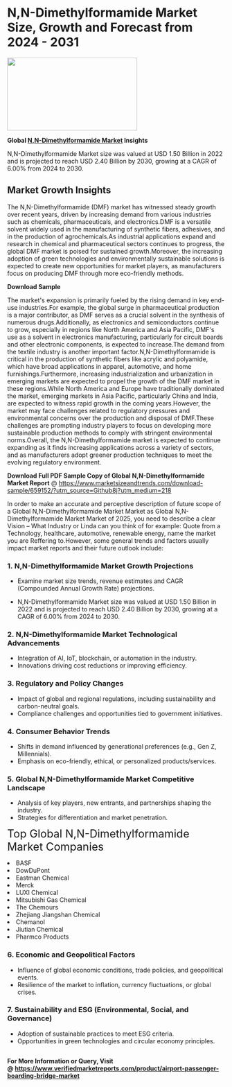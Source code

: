 <H1>N,N-Dimethylformamide Market Size, Growth and Forecast from 2024 - 2031</H1><img class="aligncenter size-medium wp-image-584254" src="https://thirdeyenews.in/wp-content/uploads/2024/09/Global-Market-Research-300x168.jpeg" alt="" width="300" height="168" /><p><strong>Global&nbsp;<a href="https://www.marketsizeandtrends.com/download-sample/659152/?utm_source=Github8j?utm_medium=218">N,N-Dimethylformamide Market</a> Insights</strong></p><p>N,N-Dimethylformamide Market size was valued at USD 1.50 Billion in 2022 and is projected to reach USD 2.40 Billion by 2030, growing at a CAGR of 6.00% from 2024 to 2030.</p><p><h2>Market Growth Insights</h2> <p>The N,N-Dimethylformamide (DMF) market has witnessed steady growth over recent years, driven by increasing demand from various industries such as chemicals, pharmaceuticals, and electronics.DMF is a versatile solvent widely used in the manufacturing of synthetic fibers, adhesives, and in the production of agrochemicals.As industrial applications expand and research in chemical and pharmaceutical sectors continues to progress, the global DMF market is poised for sustained growth.Moreover, the increasing adoption of green technologies and environmentally sustainable solutions is expected to create new opportunities for market players, as manufacturers focus on producing DMF through more eco-friendly methods.</p> <p><strong>Download Sample</strong></p> <p>The market's expansion is primarily fueled by the rising demand in key end-use industries.For example, the global surge in pharmaceutical production is a major contributor, as DMF serves as a crucial solvent in the synthesis of numerous drugs.Additionally, as electronics and semiconductors continue to grow, especially in regions like North America and Asia Pacific, DMF's use as a solvent in electronics manufacturing, particularly for circuit boards and other electronic components, is expected to increase.The demand from the textile industry is another important factor.N,N-Dimethylformamide is critical in the production of synthetic fibers like acrylic and polyamide, which have broad applications in apparel, automotive, and home furnishings.Furthermore, increasing industrialization and urbanization in emerging markets are expected to propel the growth of the DMF market in these regions.While North America and Europe have traditionally dominated the market, emerging markets in Asia Pacific, particularly China and India, are expected to witness rapid growth in the coming years.However, the market may face challenges related to regulatory pressures and environmental concerns over the production and disposal of DMF.These challenges are prompting industry players to focus on developing more sustainable production methods to comply with stringent environmental norms.Overall, the N,N-Dimethylformamide market is expected to continue expanding as it finds increasing applications across a variety of sectors, and as manufacturers adopt greener production techniques to meet the evolving regulatory environment.</p> <p><span class=""><strong>Download Full PDF Sample Copy of Global N,N-Dimethylformamide Market Report</strong> @ <a href="https://www.marketsizeandtrends.com/download-sample/659152/?utm_source=Github8j?utm_medium=218" target="_blank">https://www.marketsizeandtrends.com/download-sample/659152/?utm_source=Github8j?utm_medium=218</a></span></p><p>In order to make an accurate and perceptive description of future scope of a Global&nbsp;N,N-Dimethylformamide Market Market as Global&nbsp;N,N-Dimethylformamide Market Market of 2025, you need to describe a clear Vision &ndash; What Industry or Linda can you think of for example: Quote from a Technology, healthcare, automotive, renewable energy, name the market you are Reffering to.However, some general trends and factors usually impact market reports and their future outlook include:</p><h3>1.&nbsp;<strong>N,N-Dimethylformamide Market Growth Projections</strong></h3><ul><li>Examine market size trends, revenue estimates and CAGR (Compounded Annual Growth Rate) projections.</li><li><p>N,N-Dimethylformamide Market size was valued at USD 1.50 Billion in 2022 and is projected to reach USD 2.40 Billion by 2030, growing at a CAGR of 6.00% from 2024 to 2030.</p></li></ul><h3>2.&nbsp;<strong>N,N-Dimethylformamide Market Technological Advancements</strong></h3><ul><li>Integration of AI, IoT, blockchain, or automation in the industry.</li><li>Innovations driving cost reductions or improving efficiency.</li></ul><h3>3.&nbsp;<strong>Regulatory and Policy Changes</strong></h3><ul><li>Impact of global and regional regulations, including sustainability and carbon-neutral goals.</li><li>Compliance challenges and opportunities tied to government initiatives.</li></ul><h3>4.&nbsp;<strong>Consumer Behavior Trends</strong></h3><ul><li>Shifts in demand influenced by generational preferences (e.g., Gen Z, Millennials).</li><li>Emphasis on eco-friendly, ethical, or personalized products/services.</li></ul><h3>5.&nbsp;<strong>Global N,N-Dimethylformamide Market Competitive Landscape</strong></h3><ul><li>Analysis of key players, new entrants, and partnerships shaping the industry.</li><li>Strategies for differentiation and market penetration.</li></ul><p data-pm-slice="1 1 []"><span style="color: inherit; font-family: inherit; font-size: 25px;">Top Global N,N-Dimethylformamide Market Companies</span></p><div class="" data-test-id=""><p><li>BASF</li><li> DowDuPont</li><li> Eastman Chemical</li><li> Merck</li><li> LUXI Chemical</li><li> Mitsubishi Gas Chemical</li><li> The Chemours</li><li> Zhejiang Jiangshan Chemical</li><li> Chemanol</li><li> Jiutian Chemical</li><li> Pharmco Products</li></p></div><h3>6.&nbsp;<strong>Economic and Geopolitical Factors</strong></h3><ul><li>Influence of global economic conditions, trade policies, and geopolitical events.</li><li>Resilience of the market to inflation, currency fluctuations, or global crises.</li></ul><h3>7.&nbsp;<strong>Sustainability and ESG (Environmental, Social, and Governance)</strong></h3><ul><li>Adoption of sustainable practices to meet ESG criteria.</li><li>Opportunities in green technologies and circular economy principles.</li></ul><h2><strong style="font-size: 14px;">For More Information or Query, Visit @&nbsp;</strong><a style="background-color: #ffffff; font-size: 14px;" href="https://www.marketsizeandtrends.com/report/n-n-dimethylformamide-market/" target="_blank">https://www.verifiedmarketreports.com/product/airport-passenger-boarding-bridge-market</a></h2>